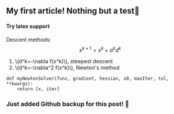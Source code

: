 ## My first article! Nothing but a test🍻

#### Try latex support

Descent methods:
$$
x^{k+1}=x^{k}+\alpha^k d^k
$$

1. \\(d^k=-\nabla f(x^k)\\), steepest descent
2. \\(d^k=-\nabla^2 f(x^k)\\), Newton's method


```
def myNewtonSolver(func, gradient, hessian, x0, maxIter, tol, **kwargs):
    return [x, iter]
```


### Just added Github backup for this post! 👏